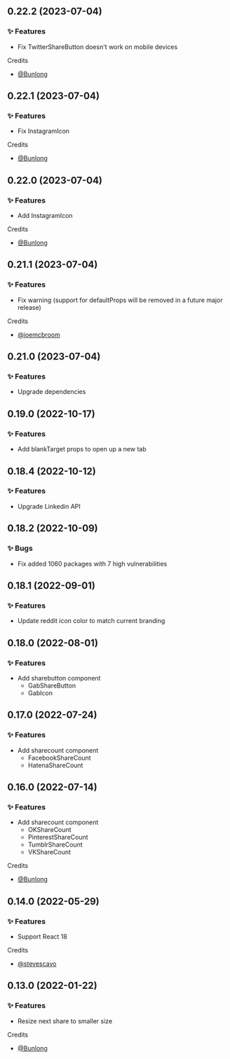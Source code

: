## 0.22.2 (2023-07-04)

### ✨ Features

  * Fix TwitterShareButton doesn't work on mobile devices

Credits

* [@Bunlong](https://github.com/Bunlong)

## 0.22.1 (2023-07-04)

### ✨ Features

  * Fix InstagramIcon

Credits

* [@Bunlong](https://github.com/Bunlong)

## 0.22.0 (2023-07-04)

### ✨ Features

  * Add InstagramIcon

Credits

* [@Bunlong](https://github.com/Bunlong)

## 0.21.1 (2023-07-04)

### ✨ Features

  * Fix warning (support for defaultProps will be removed in a future major release)

Credits

* [@joemcbroom](https://github.com/joemcbroom)

## 0.21.0 (2023-07-04)

### ✨ Features

  * Upgrade dependencies

## 0.19.0 (2022-10-17)

### ✨ Features

  * Add blankTarget props to open up a new tab

## 0.18.4 (2022-10-12)

### ✨ Features

  * Upgrade Linkedin API

## 0.18.2 (2022-10-09)

### ✨ Bugs

  * Fix added 1060 packages with 7 high vulnerabilities

## 0.18.1 (2022-09-01)

### ✨ Features

  * Update reddit icon color to match current branding

## 0.18.0 (2022-08-01)

### ✨ Features

  * Add sharebutton component
    * GabShareButton
    * GabIcon

## 0.17.0 (2022-07-24)

### ✨ Features

  * Add sharecount component
    * FacebookShareCount
    * HatenaShareCount

## 0.16.0 (2022-07-14)

### ✨ Features

  * Add sharecount component
    * OKShareCount
    * PinterestShareCount
    * TumblrShareCount
    * VKShareCount

Credits

* [@Bunlong](https://github.com/Bunlong)

## 0.14.0 (2022-05-29)

### ✨ Features

  * Support React 18

Credits

* [@stevescavo](https://github.com/stevescavo)

## 0.13.0 (2022-01-22)

### ✨ Features

  * Resize next share to smaller size

Credits

* [@Bunlong](https://github.com/Bunlong)
